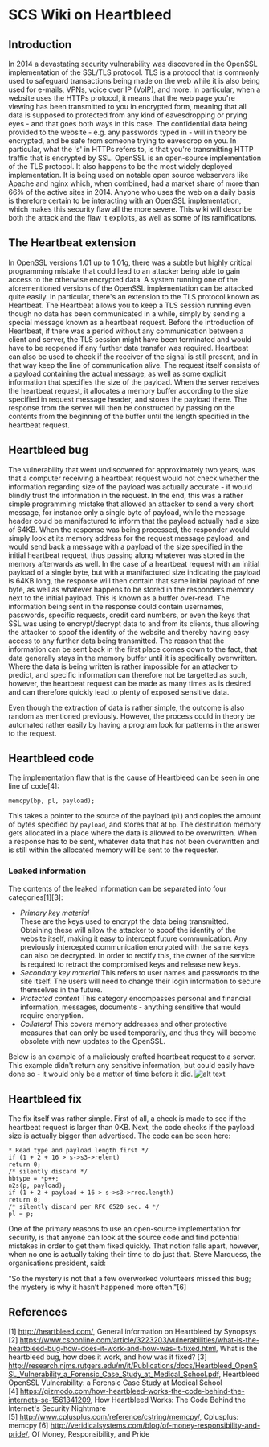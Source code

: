 # SCS Wiki on Heartbleed

## Introduction

In 2014 a devastating security vulnerability was discovered in the OpenSSL implementation of the SSL/TLS protocol. TLS is a protocol that is commonly used to safeguard transactions being made on the web while it is also being used for e-mails, VPNs, voice over IP (VoIP), and more. In particular, when a website uses the HTTPs protocol, it means that the web page you're viewing has been transmitted to you in encrypted form, meaning that all data is supposed to protected from any kind of eavesdropping or prying eyes - and that goes both ways in this case. The confidential data being provided to the website - e.g. any passwords typed in - will in theory be encrypted, and be safe from someone trying to eavesdrop on you. In particular, what the 's' in HTTPs refers to, is that you're transmitting HTTP traffic that is encrypted by SSL. OpenSSL is an open-source implementation of the TLS protocol. It also happens to be the most widely deployed implementation. It is being used on notable open source webservers like Apache and nginx which, when combined, had a market share of more than 66% of the active sites in 2014. Anyone who uses the web on a daily basis is therefore certain to be interacting with an OpenSSL implementation, which makes this security flaw all the more severe. This wiki will describe both the attack and the flaw it exploits, as well as some of its ramifications. 

## The Heartbeat extension

In OpenSSL versions 1.01 up to 1.01g, there was a subtle but highly critical programming mistake that could lead to an attacker being able to gain access to the otherwise encrypted data. A system running one of the aforementioned versions of the OpenSSL implementation can be attacked quite easily. In particular, there's an extension to the TLS protocol known as Heartbeat. The Heartbeat allows you to keep a TLS session running even though no data has been communicated in a while, simply by sending a special message known as a heartbeat request. Before the introduction of Heartbeat, if there was a period without any communication between a client and server, the TLS session might have been terminated and would have to be reopened if any further data transfer was required. Heartbeat can also be used to check if the receiver of the signal is still present, and in that way keep the line of communication alive. The request itself consists of a payload containing the actual message, as well as some explicit information that specifies the size of the payload. When the server receives the heartbeat request, it allocates a memory buffer according to the size specified in request message header, and stores the payload there. The response from the server will then be constructed by passing on the contents from the beginning of the buffer until the length specified in the heartbeat request.  

## Heartbleed bug

The vulnerability that went undiscovered for approximately two years, was that a computer receiving a heartbeat request would not check whether the information regarding size of the payload was actually accurate - it would blindly trust the information in the request. In the end, this was a rather simple programming mistake that allowed an attacker to send a very short message, for instance only a single byte of payload, while the message header could be manifactured to inform that the payload actually had a size of 64KB. When the response was being processed, the responder would simply look at its memory address for the request message payload, and would send back a message with a payload of the size specified in the initial heartbeat request, thus passing along whatever was stored in the memory afterwards as well. In the case of a heartbeat request with an initial payload of a single byte, but with a manifactured size indicating the payload is 64KB long, the response will then contain that same initial payload of one byte, as well as whatever happens to be stored in the responders memory next to the initial payload. This is known as a buffer over-read. The information being sent in the response could contain usernames, passwords, specific requests, credit card numbers, or even the keys that SSL was using to encrypt/decrypt data to and from its clients, thus allowing the attacker to spoof the identity of the website and thereby having easy access to any further data being transmitted. The reason that the information can be sent back in the first place comes down to the fact, that data generally stays in the memory buffer until it is specifically overwritten. Where the data is being written is rather impossible for an attacker to predict, and specific information can therefore not be targetted as such, however, the heartbeat request can be made as many times as is desired and can therefore quickly lead to plenty of exposed sensitive data. 

Even though the extraction of data is rather simple, the outcome is also random as mentioned previously. However, the process could in theory be automated rather easily by having a program look for patterns in the answer to the request.

## Heartbleed code

The implementation flaw that is the cause of Heartbleed can be seen in one line of code[4]:

`memcpy(bp, pl, payload);`

This takes a pointer to the source of the payload (`pl`) and copies the amount of bytes specified by `payload`, and stores that at `bp`. The destination memory gets allocated in a place where the data is allowed to be overwritten. When a response has to be sent, whatever data that has not been overwritten and is still within the allocated memory will be sent to the requester. 

### Leaked information
The contents of the leaked information can be separated into four categories[1][3]:

- *Primary key material*  
These are the keys used to encrypt the data being transmitted. Obtaining these will allow the attacker to spoof the identity of the website itself, making it easy to intercept future communication. Any previously intercepted communication encrypted with the same keys can also be decrypted. In order to rectify this, the owner of the service is required to retract the compromised keys and release new keys. 
- *Secondary key material*
This refers to user names and passwords to the site itself. The users will need to change their login information to secure themselves in the future.
- *Protected content*
This category encompasses personal and financial information, messages, documents - anything sensitive that would require encryption.
- *Collateral*
This covers memory addresses and other protective measures that can only be used temporarily, and thus they will become obsolete with new updates to the OpenSSL. 


Below is an example of a maliciously crafted heartbeat request to a server. This example didn't return any sensitive information, but could easily have done so - it would only be a matter of time before it did.
![alt text](https://i.imgur.com/3aSQUel.png "An example of a maliciously crafted heartbeat request to a server. This example didn't return any sensitive information, but could easily have done so.")

## Heartbleed fix

The fix itself was rather simple. First of all, a check is made to see if the heartbeat request is larger than 0KB. Next, the code checks if the payload size is actually bigger than advertised. The code can be seen here:

```
* Read type and payload length first */
if (1 + 2 + 16 > s->s3->relent)
return 0;
/* silently discard */
hbtype = *p++;
n2s(p, payload);
if (1 + 2 + payload + 16 > s->s3->rrec.length)
return 0;
/* silently discard per RFC 6520 sec. 4 */
pl = p;
```

One of the primary reasons to use an open-source implementation for security, is that anyone can look at the source code and find potential mistakes in order to get them fixed quickly. That notion falls apart, however, when no one is actually taking their time to do just that. Steve Marquess, the organisations president, said: 

"So the mystery is not that a few overworked volunteers missed this bug; the mystery is why it hasn’t happened more often."[6]

## References

[1] http://heartbleed.com/, General information on Heartbleed by Synopsys  
[2] https://www.csoonline.com/article/3223203/vulnerabilities/what-is-the-heartbleed-bug-how-does-it-work-and-how-was-it-fixed.html, What is the heartbleed bug, how does it work, and how was it fixed?
[3] http://research.njms.rutgers.edu/m/it/Publications/docs/Heartbleed_OpenSSL_Vulnerability_a_Forensic_Case_Study_at_Medical_School.pdf, Heartbleed OpenSSL Vulnerability: a Forensic Case Study at Medical School  
[4] https://gizmodo.com/how-heartbleed-works-the-code-behind-the-internets-se-1561341209, How Heartbleed Works: The Code Behind the Internet's Security Nightmare  
[5] http://www.cplusplus.com/reference/cstring/memcpy/, Cplusplus: memcpy
[6] http://veridicalsystems.com/blog/of-money-responsibility-and-pride/, Of Money, Responsibility, and Pride
